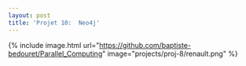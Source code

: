 ```yaml
---
layout: post
title: 'Projet 10:  Neo4j'
---
```




{% include image.html url="https://github.com/baptiste-bedouret/Parallel_Computing" image="projects/proj-8/renault.png" %}
